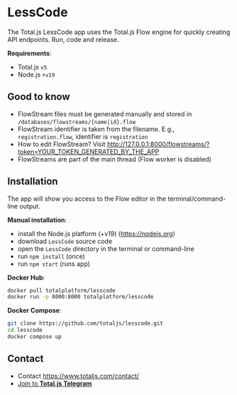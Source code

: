 # LessCode

The Total.js LessCode app uses the Total.js Flow engine for quickly creating API endpoints. Run, code and release.

__Requirements__:

- Total.js `v5`
- Node.js `+v19`

## Good to know

- FlowStream files must be generated manually and stored in `/databases/flowstreams/{name|id}.flow`
- FlowStream identifier is taken from the filename. E.g., `registration.flow`, identifier is `registration`
- How to edit FlowStream? Visit <http://127.0.0.1:8000/flowstreams/?token=YOUR_TOKEN_GENERATED_BY_THE_APP>
- FlowStreams are part of the main thread (Flow worker is disabled)

## Installation

The app will show you access to the Flow editor in the terminal/command-line output.

__Manual installation__:

- install the Node.js platform (+v19) (https://nodejs.org)
- download `LessCode` source code
- open the `LessCode` directory in the terminal or command-line
- run `npm install` (once)
- run `npm start` (runs app)

__Docker Hub__:

```bash
docker pull totalplatform/lesscode
docker run -p 8000:8000 totalplatform/lesscode
````

__Docker Compose__:

```bash
git clone https://github.com/totaljs/lesscode.git
cd lesscode
docker compose up
````

## Contact

- Contact <https://www.totaljs.com/contact/>
- [Join to __Total.js Telegram__](https://t.me/totalplatform)